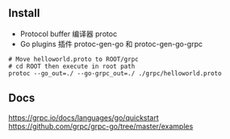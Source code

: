 ## Install
* Protocol buffer 编译器 protoc
* Go plugins 插件 protoc-gen-go 和 protoc-gen-go-grpc

```shell
# Move helloworld.proto to ROOT/grpc
# cd ROOT then execute in root path
protoc --go_out=./ --go-grpc_out=./ ./grpc/helloworld.proto
```


## Docs 
https://grpc.io/docs/languages/go/quickstart  
https://github.com/grpc/grpc-go/tree/master/examples  
